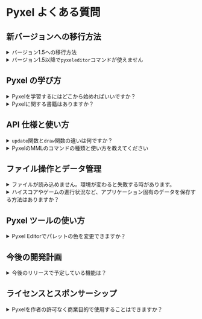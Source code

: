 # Pyxel よくある質問

## 新バージョンへの移行方法

<details>
<summary>バージョン1.5への移行方法</summary>

コードをバージョン 1.5 に対応させるには、以下の変更を行ってください。

- `init` の `caption` オプションを `title` にリネームする
- `init` の `scale` オプションを `display_scale` にリネームする
- `init` から `palette` オプションを削除する (初期化後に `colors` 配列でパレットカラーを変更できます)
- `init` から `fullscreen` オプションを削除する (初期化後に `fullscreen` 関数でフルスクリーンを切り替えることができます)
- キー名の未定義エラーが発生した場合、[キー定義](https://github.com/kitao/pyxel/blob/main/python/pyxel/__init__.pyi) に従ってキー名をリネームする
- `Image` クラスおよび `Tilemap` クラスの `get` と `set` をそれぞれ `pget` と `pset` に変更する
- `bltm` の `u`, `v`, `w`, `h` パラメータを 8 倍に変更する (`bltm` はピクセル単位で動作するようになりました)
- `Sound` および `Music` クラスのメンバーとメソッドを新しい名前に更新する

</details>

<details>
<summary>バージョン1.5以降で<code>pyxeleditor</code>コマンドが使えません</summary>

バージョン 1.5 以降、Pyxel のツールは`pyxel`コマンドに統合されました。リソースエディタにアクセスするには、次のコマンドを使用してください： `pyxel edit [PYXEL_RESOURCE_FILE]`

</details>

## Pyxel の学び方

<details>
<summary>Pyxelを学習するにはどこから始めればいいですか？</summary>

Pyxel のサンプルコードを 01、05、03、04、02 の順に試すのがおすすめです。

</details>

<details>
<summary>Pyxelに関する書籍はありますか？</summary>

日本語版のみですが、[公式の書籍](https://gihyo.jp/book/2025/978-4-297-14657-3)が発売されています。

</details>

## API 仕様と使い方

<details>
<summary><code>update</code>関数と<code>draw</code>関数の違いは何ですか？</summary>

`update`関数は毎フレーム呼び出されますが、`draw`関数は処理時間が許容限界を超えた場合にスキップされることがあります。Pyxel はこの設計により、レンダリング負荷や OS の割り込み処理の影響を軽減して、滑らかなアニメーションを実現しています。

</details>

<details>
<summary>PyxelのMMLのコマンドの種類と使い方を教えてください</summary>

Sound クラスの mml メソッドで使えるコマンドの種類は以下のとおりです。

- `T`(1-900)<br>
  テンポを指定する。デフォルトは 100。<br>
  `Sound.speed=900/T`の式で変換されるため、指定したテンポと誤差が出ることに注意。<br>
  テンポはサウンド全体に適用され、複数指定した場合は最後の値が使用される。
- `@`(0-3)<br>
  音色を指定する。デフォルトは 0。
- `O`(0-4)<br>
  オクターブを指定する。デフォルトは 2。
- `>`<br>
  オクターブを 1 上げる。
- `<`<br>
  オクターブを 1 下げる。
- `Q`(1-8)<br>
  クォンタイズ（発音する長さ）を指定する。8 で次の音との切れ目がなくなり、4 で半分になる。デフォルトは 7。
- `V`(0-7)<br>
  音量を指定する。デフォルトは 7。
- `X`(0-7)<br>
  音量エンベロープの定義と指定を行う。`V`の代わりに使用する上級者向けコマンド。<br>
  `X2:345`と指定すると、エンベロープ 2 番に切り替え、各音の音量を 34555...のように変化させる。音量変化の単位は 4 分音符を 8 等分した長さ。<br>
  `X2`と指定するとエンベロープ 2 番に切り替え、その番号に設定した音量エンベロープを使用する。
- `L`(1/2/4/8/16/32)<br>
  音と休符の長さを指定する。L8 が 8 分音符。デフォルトは 4
- `CDEFGAB`<br>
  指定した音階の音を再生する。<br>
  `F16`の様に後ろに 1/2/4/8/16/32 の数値を指定すると、その音だけ長さを切り替える。
- `R`<br>
  休符を再生する。<br>
  `R8`の様に休符の後ろに 1/2/4/8/16/32 の数値を指定すると、その休符だけ長さを切り替える。
- `#`または`+`<br>
  音の後ろに記述すると、その音を半音上げる。
- `-`<br>
  音の後ろに記述すると、その音を半音下げる。
- `.`<br>
  付点。音の後ろに記述すると、その音の長さを 1/2 延ばす。
- `~`<br>
  音の後ろに記述すると、その音をビブラート付きで再生する。
- `&`<br>
  次の音が同じ音程なら一つの音として繋げる（タイ）。異なる音程なら滑らかに繋げる（スラー）。

</details>

## ファイル操作とデータ管理

<details>
<summary>ファイルが読み込めません。環境が変わると失敗する時があります。</summary>

ファイルを読み込む際に、カレントディレクトリが意図したものになっているかを確認してください。<br>
Pyxel の`init`関数が呼ばれると、カレントディレクトリはそのスクリプトファイルと同じ場所に変更され、それ以降は相対パスでファイルを指定できます。しかし、`init`を呼ぶ前にファイルを開こうとした場合や`init`の後にカレントディレクトリを変更した場合には読み込みに失敗する可能性があります。

</details>

<details>
<summary>ハイスコアやゲームの進行状況など、アプリケーション固有のデータを保存する方法はありますか？</summary>

`user_data_dir(vendor_name, app_name)`関数に開発者名とアプリ名を渡すと、プラットフォームに適したデータ保存用のディレクトリを作成し、そのパスを返します。このディレクトリの下でアプリケーション用のファイルの保存や読み込みを行ってください。

</details>

## Pyxel ツールの使い方

<details>
<summary>Pyxel Editorでパレットの色を変更できますか？</summary>

Pyxel リソースファイル（.pyxres）と同じディレクトリに、Pyxel パレットファイル（.pyxpal）を配置することで、Pyxel Editor で使用するパレットの色をリソースファイルに合わせることができます。Pyxel パレットファイルの作成方法については、README をご参照ください。

</details>

## 今後の開発計画

<details>
<summary>今後のリリースで予定している機能は？</summary>

以下の機能追加や改善を予定しています。

- Pyxel アプリランチャーの追加
- サウンド機能の刷新と MML 対応
- Pyxel Editor の操作性向上
- 子供向け Pyxel チュートリアルの追加

</details>

## ライセンスとスポンサーシップ

<details>
<summary>Pyxelを作者の許可なく商業目的で使用することはできますか？</summary>

MIT ライセンスに従い、ソースコードやライセンス表示用のファイルに著作権およびライセンスの全文を明示すれば、作者の許可を得ることなく自由に販売や配布が可能です。ただし、もし可能であれば、作者にご連絡いただいたり、スポンサーとしてご支援いただけるとありがたいです。

</details>
